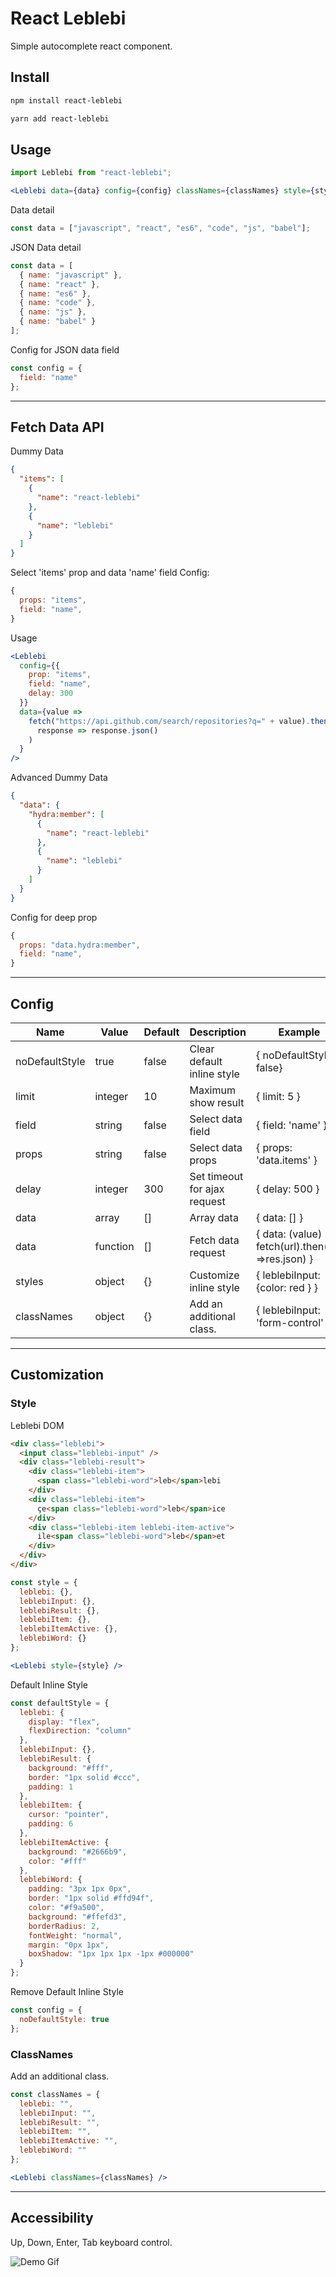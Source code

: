 # React Leblebi

Simple autocomplete react component.

## Install

```sh
npm install react-leblebi
```

```sh
yarn add react-leblebi
```

## Usage

```js
import Leblebi from "react-leblebi";
```

```jsx
<Leblebi data={data} config={config} classNames={classNames} style={style} />
```

Data detail

```js
const data = ["javascript", "react", "es6", "code", "js", "babel"];
```

JSON Data detail

```js
const data = [
  { name: "javascript" },
  { name: "react" },
  { name: "es6" },
  { name: "code" },
  { name: "js" },
  { name: "babel" }
];
```

Config for JSON data field

```js
const config = {
  field: "name"
};
```

---

## Fetch Data API

Dummy Data

```json
{
  "items": [
    {
      "name": "react-leblebi"
    },
    {
      "name": "leblebi"
    }
  ]
}
```

Select 'items' prop and data 'name' field Config:

```js
{
  props: "items",
  field: "name",
}
```

Usage

```jsx
<Leblebi
  config={{
    prop: "items",
    field: "name",
    delay: 300
  }}
  data={value =>
    fetch("https://api.github.com/search/repositories?q=" + value).then(
      response => response.json()
    )
  }
/>
```

Advanced Dummy Data

```json
{
  "data": {
    "hydra:member": [
      {
        "name": "react-leblebi"
      },
      {
        "name": "leblebi"
      }
    ]
  }
}
```

Config for deep prop

```js
{
  props: "data.hydra:member",
  field: "name",
}
```

---

## Config

| Name           | Value    | Default | Description                  | Example                                              |
| -------------- | -------- | ------- | ---------------------------- | ---------------------------------------------------- |
| noDefaultStyle | true     | false   | Clear default inline style   | { noDefaultStyle: false}                             |
| limit          | integer  | 10      | Maximum show result          | { limit: 5 }                                         |
| field          | string   | false   | Select data field            | { field: 'name' }                                    |
| props          | string   | false   | Select data props            | { props: 'data.items' }                              |
| delay          | integer  | 300     | Set timeout for ajax request | { delay: 500 }                                       |
| data           | array    | []      | Array data                   | { data: [] }                                         |
| data           | function | []      | Fetch data request           | { data: (value) => fetch(url).then(res =>res.json) } |
| styles         | object   | {}      | Customize inline style       | { leblebiInput: {color: red } }                      |
| classNames     | object   | {}      | Add an additional class.     | { leblebiInput: 'form-control' }                     |

---

## Customization

### Style

Leblebi DOM

```html
<div class="leblebi">
  <input class="leblebi-input" />
  <div class="leblebi-result">
    <div class="leblebi-item">
      <span class="leblebi-word">leb</span>lebi
    </div>
    <div class="leblebi-item">
      çe<span class="leblebi-word">leb</span>ice
    </div>
    <div class="leblebi-item leblebi-item-active">
      ile<span class="leblebi-word">leb</span>et
    </div>
  </div>
</div>
```

```js
const style = {
  leblebi: {},
  leblebiInput: {},
  leblebiResult: {},
  leblebiItem: {},
  leblebiItemActive: {},
  leblebiWord: {}
};
```

```jsx
<Leblebi style={style} />
```

Default Inline Style

```js
const defaultStyle = {
  leblebi: {
    display: "flex",
    flexDirection: "column"
  },
  leblebiInput: {},
  leblebiResult: {
    background: "#fff",
    border: "1px solid #ccc",
    padding: 1
  },
  leblebiItem: {
    cursor: "pointer",
    padding: 6
  },
  leblebiItemActive: {
    background: "#2666b9",
    color: "#fff"
  },
  leblebiWord: {
    padding: "3px 1px 0px",
    border: "1px solid #ffd94f",
    color: "#f9a500",
    background: "#ffefd3",
    borderRadius: 2,
    fontWeight: "normal",
    margin: "0px 1px",
    boxShadow: "1px 1px 1px -1px #000000"
  }
};
```

Remove Default Inline Style

```js
const config = {
  noDefaultStyle: true
};
```

### ClassNames

Add an additional class.

```js
const classNames = {
  leblebi: "",
  leblebiInput: "",
  leblebiResult: "",
  leblebiItem: "",
  leblebiItemActive: "",
  leblebiWord: ""
};
```

```jsx
<Leblebi classNames={classNames} />
```

---

## Accessibility

Up, Down, Enter, Tab keyboard control.

![Demo Gif](https://github.com/aykutkardas/leblebi.js/raw/master/preview2.gif)
